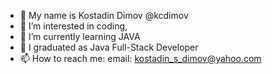 - 👋 My name is Kostadin Dimov @kcdimov
- 👀 I’m interested in coding, 
- 🌱 I’m currently learning JAVA
- 💞️ I graduated as Java Full-Stack Developer 
- 📫 How to reach me: email: kostadin_s_dimov@yahoo.com

<!---
kcdimov/kcdimov is a ✨ special ✨ repository because its `README.md` (this file) appears on your GitHub profile.
You can click the Preview link to take a look at your changes.
--->
